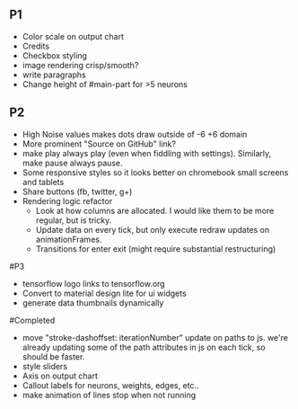 ## P1
- Color scale on output chart
- Credits
- Checkbox styling
- image rendering crisp/smooth?
- write paragraphs
- Change height of #main-part for >5 neurons

## P2
- High Noise values makes dots draw outside of -6 +6 domain
- More prominent "Source on GitHub" link?
- make play always play (even when fiddling with settings). Similarly, make pause always pause.
- Some responsive styles so it looks better on chromebook small screens and tablets
- Share buttons (fb, twitter, g+)
- Rendering logic refactor
  - Look at how columns are allocated. I would like them to be more regular, but is tricky.
  - Update data on every tick, but only execute redraw updates on animationFrames.
  - Transitions for enter exit (might require substantial restructuring)

#P3
- tensorflow logo links to tensorflow.org
- Convert to material design lite for ui widgets
- generate data thumbnails dynamically

#Completed
- move "stroke-dashoffset: iterationNumber" update on paths to js. we're already updating some of the path attributes in js on each tick, so should be faster.
- style sliders
- Axis on output chart
- Callout labels for neurons, weights, edges, etc..
- make animation of lines stop when not running
